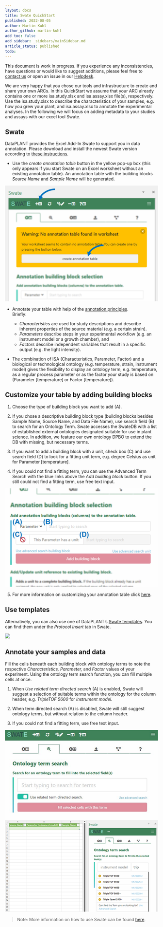 ```yaml
---
layout: docs
title: Swate QuickStart
published: 2022-08-05
author: Martin Kuhl
author_github: martin-kuhl
add toc: false
add sidebar: _sidebars/mainSidebar.md
article_status: published
todo:
---
```






This document is work in progress. If you experience any inconsistencies, have questions or would like to suggest additions, please feel free to <a href="javascript:location='mailto:\u0069\u006e\u0066\u006f\u0040\u006e\u0066\u0064\u0069\u0034\u0070\u006c\u0061\u006e\u0074\u0073\u002e\u006f\u0072\u0067';void 0">contact us</a> or open an issue in our [Helpdesk](<https://helpdesk.nfdi4plants.org>).

We are very happy that you chose our tools and infrastructure to create and share your own ARCs. In this QuickStart we assume that your ARC already contains one or more isa.study.xlsx and isa.assay.xlsx file(s), respectively. Use the isa.study.xlsx to describe the characteristics of your samples, e.g. how you grew your plant, and isa.assay.xlsx to annotate the experimental analyses. In the following we will focus on adding metadata to your studies and assays with our excel tool Swate.

## Swate

DataPLANT provides the Excel Add-In Swate to support you in data annotation.
Please download and install the newest Swate version according to [these instructions](./SwateManual/Docs01-Installing-Swate.html).

- Use the *create annotation table* button in the yellow pop-up box (this only appears if you start Swate on an Excel worksheet without an existing annotation table). An annotation table with the building blocks *Source Name* and *Sample Name* will be generated.  

![](../img/Swate-CreateAnnotationTable-Exp.jpg)

- Annotate your table with help of the [annotation principles](https://nfdi4plants.github.io/AnnotationPrinciples/).  
Briefly:
  - *Characteristics* are used for study descriptions and describe inherent properties of the source material (e.g. a certain strain).  
  - *Parameters* describe steps in your experimental workflow (e.g. an instrument model or a growth chamber), and  
  - *Factors* describe independent variables that result in a specific output (e.g. the light intensity).

- The combination of ISA (Characteristics, Parameter, Factor) and a biological or technological ontology (e.g. temperature, strain, instrument model) gives the flexibility to display an ontology term, e.g. temperature, as a regular process parameter or as the factor your study is based on (Parameter \[temperature\] or Factor \[temperature\]).

## Customize your table by adding building blocks

1. Choose the type of building block you want to add (A).

2. If you chose a descriptive building block type (building blocks besides Sample Name, Source Name, and Data File Name), use search field (B) to search for an Ontology Term. Swate accesses the SwateDB with a list of established external ontologies designated suitable for use in plant science. In addition, we feature our own ontology DPBO to extend the DB with missing, but necessary terms.

3. If you want to add a building block with a unit, check box (C) and use search field (D) to look for a fitting unit term, e.g. degree Celsius as unit for Parameter \[temperature\].

4. If you could not find a fitting term, you can use the Advanced Term Search with the blue links above the *Add building block* button. If you still could not find a fitting term, use free text input.  

![](./../img/Swate-AddBuildingBlock-Exp.jpg)

5. For more information on customizing your annotation table click [here](./SwateManual/Docs03-Building-Blocks.html).

## Use templates

Alternatively, you can also use one of DataPLANT’s [Swate templates](./SwateManual/Docs05-Templates.html). You can find them under the *Protocol Insert* tab in Swate.  

![](https://user-images.githubusercontent.com/39732517/128495178-cc14690a-fc8a-4a3c-b591-365176ea2b00.png)

## Annotate your samples and data

Fill the cells beneath each building block with ontology terms to note the respective *Characteristics, Parameter,* and *Factor* values of your experiment. Using the ontology term search function, you can fill multiple cells at once.

1. When *Use related term directed search* (A) is enabled, Swate
  will suggest a selection of suitable terms within the ontology
  for the column header, e.g. *TripleTOF* *5600* for *instrument
  model.*

2. When term directed search (A) is disabled, Swate will still
  suggest ontology terms, but without relation to the column
  header.

3. If you could not find a fitting term, use free text input.

![](../img/swate_ontologyTermSearch2.png)


> Note: More information on how to use Swate can be found [here][kb-SwateManual].

<div style="page-break-after: always;"></div>

<!-- Links to DataPLANT knowledge base (kb-) -->

<!-- kb-Fundamentals -->

[kb-DataManagementPlan]: ../fundamentals/DataManagementPlan.html "Data Management Plan"
[kb-DataPublications]: ../fundamentals/DataPublications.html "Data Publication"
[kb-DataSharing]: ../fundamentals/DataSharing.html "Data Sharing"
[kb-FairDataPrinciples]: ../fundamentals/FairDataPrinciples.html "FAIR Data principles"
[kb-Metadata]: ../fundamentals/Metadata.html "Metadata"
[kb-PersistentIdentifiers]: ../fundamentals/PersistentIdentifiers.html "Persistent Identifiers"
[kb-PublicDataRepositories]: ../fundamentals/PublicDataRepositories.html "Repositories"
[kb-ResearchDataManagement]: ../fundamentals/ResearchDataManagement.html "Research Data Management"
[kb-VersionControlGit]: ../fundamentals/VersionControlGit.html "Version Control and Git"
[kb-SwateManual]: ../implementation/SwateManual/index.html "Swate Manual"

<!-- kb-Implementation -->
[kb-AnnotatedResearchContext]: ../implementation/AnnotatedResearchContext.html "Annotated Research Context"
[kb-DataHub]: ../implementation/DataHub.html "DataPLANT DataHUB"
[kb-ArcCommander]: ../implementation/ArcCommander.html "ARC Commander"

<!-- kb-Tutorials -->
[kb-QuickStart_arc]: ../tutorials/QuickStart_arcCommander.html "Quickstart ARC"
[kb-QuickStart_Swate]: ../tutorials/QuickStart_swate.html "Swate QuickStart"


<!-- Links to DataPLANT Homepage (hp-) -->

[hp-Registration]: <https://register.nfdi4plants.org/registration> "DataPLANT Registration"
[hp-DataHUB]: <https://git.nfdi4plants.org> "DataPLANT DataHUB"
[hp-HelpDesk]: <https://helpdesk.nfdi4plants.org> "DataPLANT Help Desk"

<!-- Links to DataPLANT GitHub (gh-) -->

[gh-DataPlant]: <https://github.com/nfdi4plants/> "GitHub DataPLANT"
[gh-ArcSpecs]: <https://github.com/nfdi4plants/ARC-specification/> "ARC specifications"
[gh-ArcCommander]: <https://github.com/nfdi4plants/arcCommander/> "ArcCommander"
[kb-ArcCommander-Manual]: ../implementation/ArcCommanderManual/index.html "ARC Commander Manual"
[gh-Swate]: <https://github.com/nfdi4plants/Swate/> "GitHub Swate"

<!-- Links to external (ext-) sources -->
